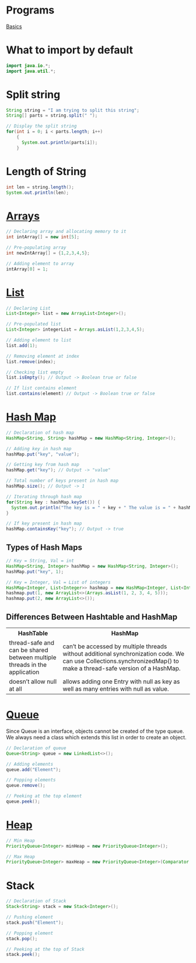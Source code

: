 # Programs
[Basics](Basics/src)
# What to import by default
```java
import java.io.*;
import java.util.*;
```

# Split string
```java
String string = "I am trying to split this string";
String[] parts = string.split(" ");

// Display the split string
for(int i = 0; i < parts.length; i++)
    {
      System.out.println(parts[i]);
    }
```

# Length of String
```java
int len = string.length();
System.out.println(len);
```

# [Arrays](Basics/src/ArrayAndLists.java)
```java
// Declaring array and allocating memory to it
int intArray[] = new int[5];

// Pre-populating array
int newIntArray[] = {1,2,3,4,5};

// Adding element to array
intArray[0] = 1;
```
# [List](Basics/src/ArrayAndLists.java)
```java
// Declaring List
List<Integer> list = new ArrayList<Integer>();

// Pre-populated list
List<Integer> integerList = Arrays.asList(1,2,3,4,5);

// Adding element to list
list.add(1);

// Removing element at index
list.remove(index);

// Checking list empty
list.isEmpty(); // Output -> Boolean true or false

// If list contains element 
list.contains(element) // Output -> Boolean true or false 
```

# [Hash Map](Basics/src/LearningHashMaps.java)
```java
// Declaration of hash map
HashMap<String, String> hashMap = new HashMap<String, Integer>();

// Adding key in hash map
hashMap.put("key", "value");

// Getting key from hash map
hashMap.get("key"); // Output -> "value"

// Total number of keys present in hash map
hashMap.size(); // Output -> 1

// Iterating through hash map
for(String key : hashMap.keySet()) {
  System.out.println("The key is = " + key + " The value is = " + hashMap.get(key));
}

// If key present in hash map
hashMap.containsKey("key"); // Output -> true
```
## Types of Hash Maps
```java
// Key = String, Val = int
HashMap<String, Integer> hashMap = new HashMap<String, Integer>();
hashMap.put("key", 1);

// Key = Integer, Val = List of integers
HashMap<Integer, List<Integer>> hashmap = new HashMap<Integer, List<Integer>>();
hashmap.put(1, new ArrayList<>(Arrays.asList(1, 2, 3, 4, 5)));
hashmap.put(2, new ArrayList<>());
```
## Differences Between Hashtable and HashMap
<table>
    <tr>
        <th>HashTable</th>
        <th>HashMap</th>
    </tr>
    <tr>
        <td>thread-safe and can be shared between multiple threads in the application</td>
        <td>can’t be accessed by multiple threads without additional synchronization code. We can use Collections.synchronizedMap() to make a thread-safe version of a HashMap.</td>
    </tr>
    <tr>
        <td>doesn’t allow null at all</td>
        <td>allows adding one Entry with null as key as well as many entries with null as value.</td>
    </tr>
</table>

# [Queue](Basics/src/LearningQueues.java)

Since Queue is an interface, objects cannot be created of the type queue. We always need a class which extends this list in order to create an object.

```java
// Declaration of queue
Queue<String> queue = new LinkedList<>();

// Adding elements
queue.add("Element");

// Popping elements
queue.remove();

// Peeking at the top element
queue.peek();
```

# [Heap](Basics/src/Heap.java)
```java
// Min Heap
PriorityQueue<Integer> minHeap = new PriorityQueue<Integer>();

// Max Heap
PriorityQueue<Integer> maxHeap = new PriorityQueue<Integer>(Comparator.reverseOrder());
```

# Stack
```java
// Declaration of Stack
Stack<String> stack = new Stack<Integer>();

// Pushing element 
stack.push("Element");

// Popping element
stack.pop();

// Peeking at the top of Stack
stack.peek();
```
